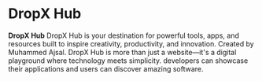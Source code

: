 # DropX Hub

**DropX Hub**
DropX Hub is your destination for powerful tools, apps, and resources built to inspire creativity, productivity, and innovation. Created by Muhammed Ajsal. DropX Hub is more than just a website—it's a digital playground where technology meets simplicity. developers can showcase their applications and users can discover amazing software.
